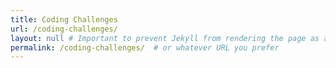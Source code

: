 ```yaml
---
title: Coding Challenges
url: /coding-challenges/
layout: null # Important to prevent Jekyll from rendering the page as a standard post
permalink: /coding-challenges/  # or whatever URL you prefer
---
```

